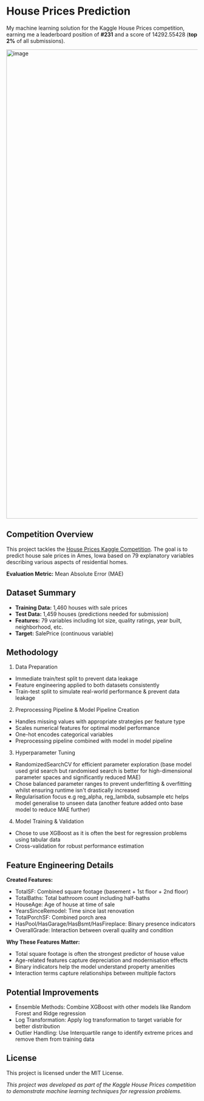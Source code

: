 # House Prices Prediction

My machine learning solution for the Kaggle House Prices competition, earning me a leaderboard position of **#231** and a score of 14292.55428 (**top 2%** of all submissions).

<img width="1236" alt="image" src="https://github.com/user-attachments/assets/5b9eee29-3f0a-4e70-995c-fd95ef2266e3" />


## Competition Overview

This project tackles the [House Prices Kaggle Competition](https://www.kaggle.com/competitions/home-data-for-ml-course/overview). The goal is to predict house sale prices in Ames, Iowa based on 79 explanatory variables describing various aspects of residential homes.

**Evaluation Metric:** Mean Absolute Error (MAE)


## Dataset Summary

- **Training Data:** 1,460 houses with sale prices
- **Test Data:** 1,459 houses (predictions needed for submission)
- **Features:** 79 variables including lot size, quality ratings, year built, neighborhood, etc.
- **Target:** SalePrice (continuous variable)


## Methodology

1. Data Preparation

- Immediate train/test split to prevent data leakage
- Feature engineering applied to both datasets consistently
- Train-test split to simulate real-world performance & prevent data leakage

2. Preprocessing Pipeline & Model Pipeline Creation

- Handles missing values with appropriate strategies per feature type 
- Scales numerical features for optimal model performance
- One-hot encodes categorical variables
- Preprocessing pipeline combined with model in model pipeline

3. Hyperparameter Tuning

- RandomizedSearchCV for efficient parameter exploration (base model used grid search but randomised search is better for high-dimensional parameter spaces and significantly reduced MAE)
- Chose balanced parameter ranges to prevent underfitting & overfitting whilst ensuring runtime isn't drastically increased
- Regularisation focus e.g reg_alpha, reg_lambda, subsample etc helps model generalise to unseen data (another feature added onto base model to reduce MAE further)

4. Model Training & Validation

- Chose to use XGBoost as it is often the best for regression problems using tabular data
- Cross-validation for robust performance estimation


## Feature Engineering Details
**Created Features:**

- TotalSF: Combined square footage (basement + 1st floor + 2nd floor)
- TotalBaths: Total bathroom count including half-baths
- HouseAge: Age of house at time of sale
- YearsSinceRemodel: Time since last renovation
- TotalPorchSF: Combined porch area
- HasPool/HasGarage/HasBsmt/HasFireplace: Binary presence indicators
- OverallGrade: Interaction between overall quality and condition

**Why These Features Matter:**

- Total square footage is often the strongest predictor of house value
- Age-related features capture depreciation and modernisation effects
- Binary indicators help the model understand property amenities
- Interaction terms capture relationships between multiple factors


## Potential Improvements

- Ensemble Methods: Combine XGBoost with other models like Random Forest and Ridge regression
- Log Transformation: Apply log transformation to target variable for better distribution
- Outlier Handling: Use Interquartile range to identify extreme prices and remove them from training data


## License

This project is licensed under the MIT License.


*This project was developed as part of the Kaggle House Prices competition to demonstrate machine learning techniques for regression problems.*
